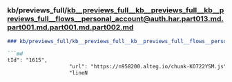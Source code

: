 ### kb/previews_full/kb__previews_full__kb__previews_full__kb__previews_full__flows__personal_account@auth.har.part013.md.part001.md.part001.md.part002.md

```md
### kb/previews_full/kb__previews_full__kb__previews_full__flows__personal_account@auth.har.part013.md.part001.md.part001.md (part 002)

```md
tId": "1615",
                    "url": "https://n958200.alteg.io/chunk-KO722YSM.js",
                    "lineN
```

```

```
